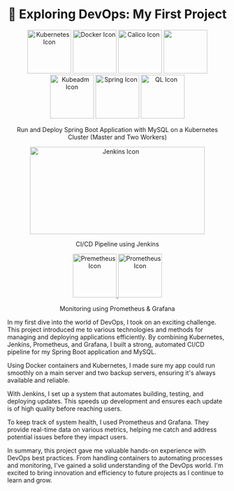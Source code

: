 <h1 align="center">👋 Exploring DevOps: My First Project</h1>

<p align="center">
    <img src="https://upload.wikimedia.org/wikipedia/labs/thumb/b/ba/Kubernetes-icon-color.svg/2110px-Kubernetes-icon-color.svg.png" alt="Kubernetes Icon" width="100" height="100">
    <img src="https://static-00.iconduck.com/assets.00/docker-icon-512x438-ga1hb37h.png" alt="Docker Icon" width="100" height="100">
    <img src="https://connect.redhat.com/s3api/prod-s3api/felix_icon.png" alt="Calico Icon" width="100" height="100">
    <img  src="https://assets.stickpng.com/images/62a78ca8e42d729d928b174d.png" width="100" height="100">
    <img src="https://raw.githubusercontent.com/kubernetes/kubeadm/master/logos/stacked/color/kubeadm-stacked-color.png" alt="Kubeadm Icon" width="100" height="100">
    <img src="https://vscjava.gallerycdn.vsassets.io/extensions/vscjava/vscode-spring-boot-dashboard/0.13.2023072200/1689984300042/Microsoft.VisualStudio.Services.Icons.Default" alt="Spring Icon" width="100" height="100">
    <img src="https://cdn.freebiesupply.com/logos/thumbs/2x/mysql-logo.png" alt="QL Icon" width="100" height="100">
</p>

<p align="center">
    Run and Deploy Spring Boot Application with MySQL on a Kubernetes Cluster (Master and Two Workers)
</p>

<p align="center">
    <a>
        <img src="https://jhooq.com/wp-content/uploads/2020/10/jenkins-ci-cd-flow.png" alt="Jenkins Icon" width="400" height="200">
    </a>
</p>

<p align="center">
    CI/CD Pipeline using Jenkins
</p>

<p align="center">
    <a href="https://github.com/NadineMili/Devops/assets/80693299/c88b7142-632d-44e6-aadd-f0f193c958fa">
        <img src="https://github.com/NadineMili/Devops/assets/80693299/c88b7142-632d-44e6-aadd-f0f193c958fa" alt="Premetheus Icon" width="100" height="100">
    </a>
    <a href="https://github.com/NadineMili/Devops/assets/80693299/7ee58494-2cc7-4aae-91b4-bcd5ffc73122">
        <img src="https://github.com/NadineMili/Devops/assets/80693299/7ee58494-2cc7-4aae-91b4-bcd5ffc73122" alt="Prometheus Icon" width="100" height="100">
    </a>
</p>

<p align="center">
    Monitoring using Prometheus & Grafana
</p>

<p> In my first dive into the world of DevOps, I took on an exciting challenge. This project introduced me to various technologies and methods for managing and deploying applications efficiently. By combining Kubernetes, Jenkins, Prometheus, and Grafana, I built a strong, automated CI/CD pipeline for my Spring Boot application and MySQL.

Using Docker containers and Kubernetes, I made sure my app could run smoothly on a main server and two backup servers, ensuring it's always available and reliable.

With Jenkins, I set up a system that automates building, testing, and deploying updates. This speeds up development and ensures each update is of high quality before reaching users.

To keep track of system health, I used Prometheus and Grafana. They provide real-time data on various metrics, helping me catch and address potential issues before they impact users.

In summary, this project gave me valuable hands-on experience with DevOps best practices. From handling containers to automating processes and monitoring, I've gained a solid understanding of the DevOps world. I'm excited to bring innovation and efficiency to future projects as I continue to learn and grow. </p>
